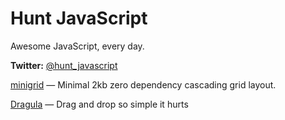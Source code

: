 # Hunt JavaScript
Awesome JavaScript, every day.

**Twitter:** [@hunt_javascript](https://twitter.com/javascript)

[minigrid](http://alves.im/minigrid/)
 — Minimal 2kb zero dependency cascading grid layout.
 
[Dragula](http://bevacqua.github.io/dragula/)
— Drag and drop so simple it hurts
